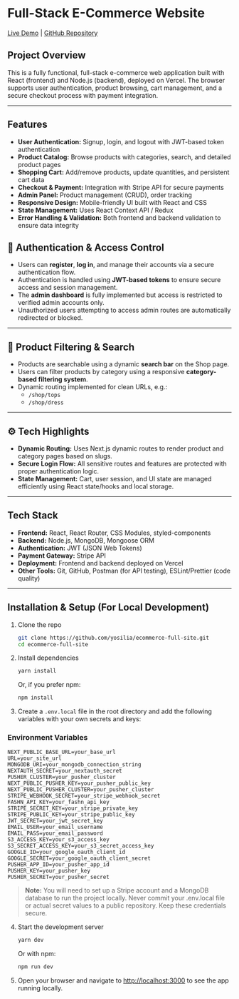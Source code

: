 # Full-Stack E-Commerce Website

[Live Demo](https://dmtouch.vercel.app/) | [GitHub Repository](https://github.com/yosilia/ecommerce-full-site)

## Project Overview

This is a fully functional, full-stack e-commerce web application built with React (frontend) and Node.js (backend), deployed on Vercel. The browser supports user authentication, product browsing, cart management, and a secure checkout process with payment integration.

---

## Features

- **User Authentication:** Signup, login, and logout with JWT-based token authentication
- **Product Catalog:** Browse products with categories, search, and detailed product pages
- **Shopping Cart:** Add/remove products, update quantities, and persistent cart data
- **Checkout & Payment:** Integration with Stripe API for secure payments
- **Admin Panel:** Product management (CRUD), order tracking 
- **Responsive Design:** Mobile-friendly UI built with React and CSS
- **State Management:** Uses React Context API / Redux
- **Error Handling & Validation:** Both frontend and backend validation to ensure data integrity

## 🔐 Authentication & Access Control

- Users can **register**, **log in**, and manage their accounts via a secure authentication flow.
- Authentication is handled using **JWT-based tokens** to ensure secure access and session management.
- The **admin dashboard** is fully implemented but access is restricted to verified admin accounts only.
- Unauthorized users attempting to access admin routes are automatically redirected or blocked.

---

## 🔎 Product Filtering & Search

- Products are searchable using a dynamic **search bar** on the Shop page.
- Users can filter products by category using a responsive **category-based filtering system**.
- Dynamic routing implemented for clean URLs, e.g.:
  - `/shop/tops`
  - `/shop/dress`

---

## ⚙️ Tech Highlights

- **Dynamic Routing:** Uses Next.js dynamic routes to render product and category pages based on slugs.
- **Secure Login Flow:** All sensitive routes and features are protected with proper authentication logic.
- **State Management:** Cart, user session, and UI state are managed efficiently using React state/hooks and local storage.



---

## Tech Stack

- **Frontend:** React, React Router, CSS Modules, styled-components
- **Backend:** Node.js, MongoDB, Mongoose ORM
- **Authentication:** JWT (JSON Web Tokens)
- **Payment Gateway:** Stripe API
- **Deployment:** Frontend and backend deployed on Vercel 
- **Other Tools:** Git, GitHub, Postman (for API testing), ESLint/Prettier (code quality)

---

## Installation & Setup (For Local Development)

1. Clone the repo  
   ```bash
   git clone https://github.com/yosilia/ecommerce-full-site.git
   cd ecommerce-full-site
   ```

2. Install dependencies  
   ```bash
   yarn install
   ```
   Or, if you prefer npm:  
   ```bash
   npm install
   ```

3. Create a `.env.local` file in the root directory and add the following variables with your own secrets and keys:

 ### Environment Variables

```env
NEXT_PUBLIC_BASE_URL=your_base_url
URL=your_site_url
MONGODB_URI=your_mongodb_connection_string
NEXTAUTH_SECRET=your_nextauth_secret
PUSHER_CLUSTER=your_pusher_cluster
NEXT_PUBLIC_PUSHER_KEY=your_pusher_public_key
NEXT_PUBLIC_PUSHER_CLUSTER=your_pusher_cluster
STRIPE_WEBHOOK_SECRET=your_stripe_webhook_secret
FASHN_API_KEY=your_fashn_api_key
STRIPE_SECRET_KEY=your_stripe_private_key
STRIPE_PUBLIC_KEY=your_stripe_public_key
JWT_SECRET=your_jwt_secret_key
EMAIL_USER=your_email_username
EMAIL_PASS=your_email_password
S3_ACCESS_KEY=your_s3_access_key
S3_SECRET_ACCESS_KEY=your_s3_secret_access_key
GOOGLE_ID=your_google_oauth_client_id
GOOGLE_SECRET=your_google_oauth_client_secret
PUSHER_APP_ID=your_pusher_app_id
PUSHER_KEY=your_pusher_key
PUSHER_SECRET=your_pusher_secret

   ```
   
   > **Note:** You will need to set up a Stripe account and a MongoDB database to run the project locally.
   > Never commit your .env.local file or actual secret values to a public repository. Keep these credentials secure.

4. Start the development server  
   ```bash
   yarn dev
   ```
   Or with npm:  
   ```bash
   npm run dev
   ```

5. Open your browser and navigate to [http://localhost:3000](http://localhost:3000) to see the app running locally.

